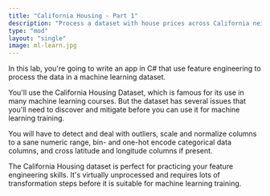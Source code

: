```yaml
---
title: "California Housing - Part 1"
description: "Process a dataset with house prices across California neighborhoods"
type: "mod"
layout: "single"
image: ml-learn.jpg
---
```

In this lab, you're going to write an app in C# that use feature engineering to process the data in a machine learning dataset.

You'll use the California Housing Dataset, which is famous for its use in many machine learning courses. But the dataset has several issues that you'll need to discover and mitigate before you can use it for machine learning training.

You will have to detect and deal with outliers, scale and normalize columns to a sane numeric range, bin- and one-hot encode categorical data columns, and cross latitude and longitude columns if present.

The California Housing dataset is perfect for practicing your feature engineering skills. It's virtually unprocessed and requires lots of transformation steps before it is suitable for machine learning training.